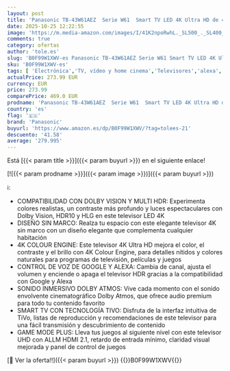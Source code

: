 ```yaml
---
layout: post
title: 'Panasonic TB-43W61AEZ  Serie W61  Smart TV LED 4K Ultra HD de 43 Pulgadas  2025  TiVo  Dolby Vision y Atmos  Modo Juego Plus  Alexa y Control por Voz de Google  Negro'
date: 2025-10-25 12:22:55
image: 'https://m.media-amazon.com/images/I/41K2npoRwhL._SL500_._SL400_.jpg'
comments: true
category: ofertas
author: 'tole.es'
slug: 'B0F99W1XWV-es Panasonic TB-43W61AEZ Serie W61 Smart TV LED 4K Ultra HD...'
sku: 'B0F99W1XWV-es'
tags: [ 'Electrónica','TV, vídeo y home cinema','Televisores','alexa','panasonic','🇪🇸', ]
actualPrice: 273.99 EUR
currency: EUR
price: 273.99
comparePrice: 469.0 EUR
prodname: 'Panasonic TB-43W61AEZ  Serie W61  Smart TV LED 4K Ultra HD de 43 Pulgadas  2025  TiVo  Dolby Vision y Atmos  Modo Juego Plus  Alexa y Control por Voz de Google  Negro'
country: 'es'
flag: '🇪🇸'
brand: 'Panasonic'
buyurl: 'https://www.amazon.es/dp/B0F99W1XWV/?tag=tolees-21'
descuento: '41.58'
average: '279.995'
---
```


Está [{{< param title >}}]({{< param buyurl >}}) en el siguiente enlace!

[![{{< param prodname >}}]({{< param image >}})]({{< param buyurl >}})

ℹ️:

- COMPATIBILIDAD CON DOLBY VISION Y MULTI HDR: Experimenta colores realistas, un contraste más profundo y luces espectaculares con Dolby Vision, HDR10 y HLG en este televisor LED 4K
- DISEÑO SIN MARCO: Realza tu espacio con este elegante televisor 4K sin marco con un diseño elegante que complementa cualquier habitación
- 4K COLOUR ENGINE: Este televisor 4K Ultra HD mejora el color, el contraste y el brillo con 4K Colour Engine, para detalles nítidos y colores naturales para programas de televisión, películas y juegos
- CONTROL DE VOZ DE GOOGLE Y ALEXA: Cambia de canal, ajusta el volumen y enciende o apaga el televisor HDR gracias a la compatibilidad con Google y Alexa
- SONIDO INMERSIVO DOLBY ATMOS: Vive cada momento con el sonido envolvente cinematográfico Dolby Atmos, que ofrece audio premium para todo tu contenido favorito
- SMART TV CON TECNOLOGÍA TIVO: Disfruta de la interfaz intuitiva de TiVo, listas de reproducción y recomendaciones de este televisor para una fácil transmisión y descubrimiento de contenido
- GAME MODE PLUS: Lleva tus juegos al siguiente nivel con este televisor UHD con ALLM HDMI 2.1, retardo de entrada mínimo, claridad visual mejorada y panel de control de juegos

[🛒 Ver la oferta!!]({{< param buyurl >}})
{{<world>}}B0F99W1XWV{{</world>}}
